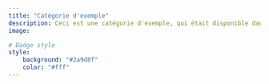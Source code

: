 ```yaml
---
title: "Catégorie d'exemple"
description: Ceci est une catégorie d'exemple, qui était disponible dans le kit de démarrage de ce site. Il ne contient qu'un article.
image:

# Badge style
style:
    background: "#2a9d8f"
    color: "#fff"
---
```

